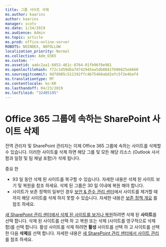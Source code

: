 ```yaml
---
title: 그룹 사이트 삭제
ms.author: kaarins
author: kaarins
manager: scotv
ms.date: 1/24/2019
ms.audience: Admin
ms.topic: article
ms.prod: office-online-server
ROBOTS: NOINDEX, NOFOLLOW
localization_priority: Normal
ms.collection: Adm_O365
ms.custom: ''
ms.assetid: aa6c2aa1-6853-461c-8764-01fb96f8e981
ms.openlocfilehash: f72c1d59dba7d742945ea5db0842f696825eb660
ms.sourcegitcommit: 9d78905c512192ffc4675468abd2efc5f2e4baf4
ms.translationtype: MT
ms.contentlocale: ko-KR
ms.lasthandoff: 04/23/2019
ms.locfileid: "32405195"
---
```

# <a name="delete-a-sharepoint-site-that-belongs-to-an-office-365-group"></a>Office 365 그룹에 속하는 SharePoint 사이트 삭제

전역 관리자 및 SharePoint 관리자는 이제 Office 365 그룹에 속하는 사이트를 삭제할 수 있습니다. 이러한 사이트를 삭제 하면 해당 그룹 및 모든 해당 리소스 (Outlook 사서함과 일정 및 팀 채널 포함)가 삭제 됩니다.
  
중요 한
- 93 일 동안 삭제 된 사이트를 복구할 수 있습니다. 자세한 내용은 삭제 된 사이트 보기 및 복원을 참조 하세요. 삭제 된 그룹은 30 일 이내에 복원 해야 합니다. 
- 사이트가 보존 정책의 일부인 경우 [보안 &amp; 준수 관리 센터](https://protection.office.com/?rfr=AdminCenter#/retention)에서 사이트를 제거할 때까지 해당 사이트를 삭제 하지 못할 수 있습니다. 자세한 내용은 [보존 정책 개요](https://docs.microsoft.com/office365/securitycompliance/retention-policies#content-in-onedrive-accounts-and-sharepoint-sites) 를 참조 하세요. 
  
[새 SharePoint 관리 센터에서 삭제 된 사이트를 보거나 복원](https://docs.microsoft.com/sharepoint/view-and-restore-deleted-sites-in-new-admin-center)하려면 삭제 된 **사이트**를 선택 합니다. 삭제 된 사이트를 선택 하 고 복원 또는 삭제 (사이트를 영구적으로 삭제 함)를 선택 합니다. 활성 사이트를 삭제 하려면 **활성** 사이트를 선택 하 고 사이트를 선택한 다음 **삭제**를 선택 합니다. 자세한 내용은 [새 SharePoint 관리 센터에서 사이트 관리](https://docs.microsoft.com/sharepoint/manage-sites-in-new-admin-center)를 참조 하세요.
  

